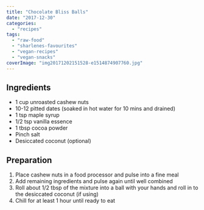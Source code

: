```yaml
---
title: "Chocolate Bliss Balls"
date: "2017-12-30"
categories: 
  - "recipes"
tags: 
  - "raw-food"
  - "sharlenes-favourites"
  - "vegan-recipes"
  - "vegan-snacks"
coverImage: "img20171202151528-e1514874907760.jpg"
---
```


## Ingredients

- 1 cup unroasted cashew nuts
- 10-12 pitted dates (soaked in hot water for 10 mins and drained)
- 1 tsp maple syrup
- 1/2 tsp vanilla essence
- 1 tbsp cocoa powder
- Pinch salt
- Desiccated coconut (optional)

## Preparation

1. Place cashew nuts in a food processor and pulse into a fine meal
2. Add remaining ingredients and pulse again until well combined
3. Roll about 1/2 tbsp of the mixture into a ball with your hands and roll in to the desiccated coconut (if using)
4. Chill for at least 1 hour until ready to eat

